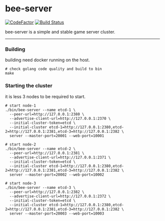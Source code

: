 bee-server
========
[![CodeFactor](https://www.codefactor.io/repository/github/jamlee/bee-server/badge)](https://www.codefactor.io/repository/github/jamlee/bee-server)
[![Build Status](https://travis-ci.com/Jamlee/bee-server.svg?branch=master)](https://travis-ci.com/Jamlee/bee-server)

bee-server is a simple and stable game server cluster.

---

### Building

building need docker running on the host.

```
# check golang code quality and build to bin
make
```

### Starting the cluster

it is less 3 nodes to be required to start.

```
# start node-1
./bin/bee-server --name etcd-1 \
  --peer-url=http://127.0.0.1:2380 \
  --advertise-client-url=http://127.0.0.1:2370 \
  --initial-cluster-token=etcd \
  --initial-cluster etcd-1=http://127.0.0.1:2380,etcd-2=http://127.0.0.1:2381,etcd-3=http://127.0.0.1:2382 \
  server --master-port=20001 --web-port=10001

# start node-2
./bin/bee-server --name etcd-2 \
  --peer-url=http://127.0.0.1:2381 \
  --advertise-client-url=http://127.0.0.1:2371 \
  --initial-cluster-token=etcd \
  --initial-cluster etcd-1=http://127.0.0.1:2380,etcd-2=http://127.0.0.1:2381,etcd-3=http://127.0.0.1:2382 \
  server --master-port=20002 --web-port=10002

# start node-3
./bin/bee-server --name etcd-3 \
  --peer-url=http://127.0.0.1:2382 \
  --advertise-client-url=http://127.0.0.1:2372 \
  --initial-cluster-token=etcd \
  --initial-cluster etcd-1=http://127.0.0.1:2380,etcd-2=http://127.0.0.1:2381,etcd-3=http://127.0.0.1:2382 \
  server --master-port=20003 --web-port=10003
```


